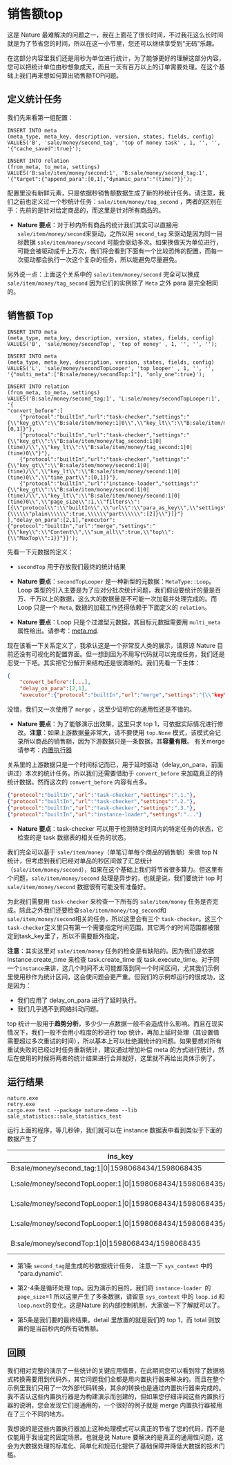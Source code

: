 # 销售额top

这是 Nature 最难解决的问题之一，我在上面花了很长时间，不过我花这么长时间就是为了节省您的时间，所以在这一小节里，您还可以继续享受到“无码”乐趣。

在这部分内容里我们还是用秒为单位进行统计，为了能够更好的理解这部分内容，您可以把统计单位由秒想象成天，而且一天有百万以上的订单需要处理。在这个基础上我们再来想如何算出销售额TOP问题。

## 定义统计任务

我们先来看第一组配置：

```mssql
INSERT INTO meta
(meta_type, meta_key, description, version, states, fields, config)
VALUES('B', 'sale/money/second_tag', 'top of money task' , 1, '', '', '{"cache_saved":true}');

INSERT INTO relation
(from_meta, to_meta, settings)
VALUES('B:sale/item/money/second:1', 'B:sale/money/second_tag:1', '{"target":{"append_para":[0,1],"dynamic_para":"(time)"}}');
```

配置里没有新鲜元素，只是依据秒销售额数据生成了新的秒统计任务。请注意，我们之前也定义过一个秒统计任务：`sale/item/money/tag_second` ，两者的区别在于：先前的是针对给定商品的，而这里是针对所有商品的。

- **Nature 要点**：对于秒内所有商品的统计我们其实可以直接用`sale/item/money/second`来驱动，之所以用 `second_tag` 来驱动是因为同一目标数据 `sale/item/money/second` 可能会驱动多次。如果换做天为单位进行，可能会被驱动成千上万次，我们将会看到下面有一个比较恐怖的配置，而每一次驱动都会执行一次这个复杂的任务，所以能避免尽量避免。

另外说一点：上面这个关系中的 `sale/item/money/second` 完全可以换成 `sale/item/money/tag_second` 因为它们的实例除了 `Meta` 之外 para 是完全相同的。

## 销售额 Top

```mysql
INSERT INTO meta
(meta_type, meta_key, description, version, states, fields, config)
VALUES('B', 'sale/money/secondTop', 'top of money' , 1, '', '', '');

INSERT INTO meta
(meta_type, meta_key, description, version, states, fields, config)
VALUES('L', 'sale/money/secondTopLooper', 'top looper' , 1, '', '', '{"multi_meta":["B:sale/money/secondTop:1"], "only_one":true}');

INSERT INTO relation
(from_meta, to_meta, settings)
VALUES('B:sale/money/second_tag:1', 'L:sale/money/secondTopLooper:1', '{
"convert_before":[
    {"protocol":"builtIn","url":"task-checker","settings":"{\\"key_gt\\":\\"B:sale/item/money:1|0\\",\\"key_lt\\":\\"B:sale/item/money:1|1\\",\\"time_part\\":[0,1]}"},
    {"protocol":"builtIn","url":"task-checker","settings":"{\\"key_gt\\":\\"B:sale/item/money/tag_second:1|0|(time)/\\",\\"key_lt\\":\\"B:sale/item/money/tag_second:1|0|(time)0\\"}"},
    {"protocol":"builtIn","url":"task-checker","settings":"{\\"key_gt\\":\\"B:sale/item/money/second:1|0|(time)/\\",\\"key_lt\\":\\"B:sale/item/money/second:1|0|(time)0\\",\\"time_part\\":[0,1]}"},
    {"protocol":"builtIn","url":"instance-loader","settings":"{\\"key_gt\\":\\"B:sale/item/money/second:1|0|(time)/\\",\\"key_lt\\":\\"B:sale/item/money/second:1|0|(time)0\\",\\"page_size\\":1,\\"filters\\":[{\\"protocol\\":\\"builtIn\\",\\"url\\":\\"para_as_key\\",\\"settings\\":\\"{\\\\\\"plain\\\\\\":true,\\\\\\"part\\\\\\":[2]}\\"}]}"}
],"delay_on_para":[2,1],"executor":{"protocol":"builtIn","url":"merge","settings":"{\\"key\\":\\"Content\\",\\"sum_all\\":true,\\"top\\":{\\"MaxTop\\":1}}"}}');
```

先看一下元数据的定义：

-  `secondTop` 用于存放我们最终的统计结果

- **Nature 要点**：`secondTopLooper` 是一种新型的元数据：`MetaType::Loop`。Loop 类型的引入主要是为了应对分批次统计问题，我们假设要统计的量是百万、千万以上的数据，这么大的数据量是不可能一次加载并处理完成的。而 Loop 只是一个 `Meta`, 数据的加载工作还得依赖于下面定义的 `relation`。
- **Nature 要点**：Loop 只是个过渡型元数据，其目标元数据需要用 `multi_meta`属性给出。请参考：[meta.md](https://github.com/llxxbb/Nature/blob/master/doc/ZH/help/meta.md).

现在该看一下关系定义了，我承认这是一个非常反人类的展示，请原谅 Nature 目前还没有可视化的配置界面。但一想到因为不用写代码就可以完成任务，我们还是忍受一下吧。其实把它分解开来结构还是很清晰的。我们先看一下主体：

```json
{
	"convert_before":[...],
    "delay_on_para":[2,1],
    "executor":{"protocol":"builtIn","url":"merge","settings":"{\\"key\\":\\"Content\\",\\"sum_all\\":true,\\"top\\":{\\"MaxTop\\":1}}"}}
```

没错，我们又一次使用了 `merge` ，这至少证明它的通用性还是不错的。

- **Nature 要点**：为了能够演示出效果，这里只求 top 1，可依据实际情况进行修改。**注意**：如果上游数据量非常大，请不要使用 `top.None` 模式，该模式会记录所以商品的销售额，因为下游数据只是一条数据，其**容量有限**。 有关merge 请参考：[内置执行器](https://github.com/llxxbb/Nature/blob/master/doc/ZH/help/built-in.md)

关系里的上游数据只是一个时间标记而已，用于延时驱动（delay_on_para，前面讲过）本次的统计任务。所以我们还需要借助于 `convert_before` 来加载真正的待统计数据。然而这次的 `convert_before` 内容有点多。

```json
{"protocol":"builtIn","url":"task-checker","settings":".1."},
{"protocol":"builtIn","url":"task-checker","settings":".2."},
{"protocol":"builtIn","url":"task-checker","settings":".3."},
{"protocol":"builtIn","url":"instance-loader","settings":"..."}
```

- **Nature 要点**：task-checker 可以用于检测特定时间内的特定任务的状态，它检查的是 task 数据表的相关任务的状态。

我们完全可以基于 `sale/item/money`（单笔订单每个商品的销售额）来做 top N 统计，但考虑到我们已经对单品的秒区间做了汇总统计（`sale/item/money/second`），如果在这个基础上我们将节省很多算力。但这里有个问题，`sale/item/money/second` 处理是异步的，也就是说，我们要统计 top 时`sale/item/money/second` 数据很有可能没有准备好。

为此我们需要用 `task-checker` 来检查一下所有的 `sale/item/money` 任务是否完成。除此之外我们还要检查`sale/item/money/tag_second`和`sale/item/money/second`相关的任务，所以这里会有三个 `task-checker`。这三个 `task-checker`定义里只有第一个需要指定时间范围，其它两个的时间范围都被限定到task_key里了，所以不需要额外指定。

**注意**：其实这里对 `sale/item/money` 任务的检查是有缺陷的。因为我们是依据 Instance.create_time 来检查 task.create_time 或 task.execute_time。对于同一个`instance`来讲，这几个时间不太可能都落到同一个时间区间，尤其我们示例里使用秒作为统计区间，这会使问题会更严重。但我们的示例却运行的很成功，这是因为：

- 我们应用了 delay_on_para 进行了延时执行。
- 我们几乎遇不到网络抖动问题。

 top 统计一般用于**趋势分析**，多少少一点数据一般不会造成什么影响。而且在现实情况下，我们一般不会用小粒度的秒进行 top 统计，再加上延时处理（其设置值需要超过多次重试的时间），所以基本上可以杜绝漏统计的问题。如果要想对所有重试失败的已经过时任务重新统计，建议通过增加补偿 meta 的方式进行统计，然后在使用的时候将两者的统计结果进行合并就好，这里就不再给出具体示例了。

## 运行结果

```shell
nature.exe
retry.exe
cargo.exe test --package nature-demo --lib sale_statistics::sale_statistics_test
```

运行上面的程序，等几秒钟，我们就可以在 instance 数据表中看到类似于下面的数据产生了

| ins_key                                                    | content                            | sys_context                                                  |
| ---------------------------------------------------------- | ---------------------------------- | ------------------------------------------------------------ |
| B:sale/money/second_tag:1\|0\|1598068434/1598068435        |                                    | {"para.dynamic":"[[\"(time)\",\"1598068434/1598068435\"]]"}  |
| L:sale/money/secondTopLooper:1\|0\|1598068434/1598068435/1 | {"detail":{"1":7000},"total":7000} | {"loop.task":"{...},"loop.id":"1","loop.next":"B:sale/item/money/second:1\|0\|1598068434/1598068435/1\|0"} |
| L:sale/money/secondTopLooper:1\|0\|1598068434/1598068435/2 | {"detail":{"1":7000},"total":7300} | {"loop.task":"{...},"loop.id":"2","loop.next":"B:sale/item/money/second:1\|0\|1598068434/1598068435/2\|0"} |
| L:sale/money/secondTopLooper:1\|0\|1598068434/1598068435/3 | {"detail":{"1":7000},"total":7311} | {"loop.task":"{...},"loop.id":"3","loop.next":"B:sale/item/money/second:1\|0\|1598068434/1598068435/2\|0"} |
| B:sale/money/secondTop:1\|0\|1598068434/1598068435         | {"detail":{"1":7000},"total":7311} |                                                              |

- 第1条 `second_tag`是生成的秒数据统计任务， 注意一下 `sys_context` 中的 “para.dynamic”.

- 第2-4条是循环处理 top。因为演示的目的，我们将 `instance-loader `的 `page_size`=1 所以这里产生了多条数据，请留意 `sys_context` 中的 `loop.id` 和  `loop.next`的变化，这是Nature 的内部控制机制，大家做一下了解就可以了。
- 第5条是我们要的最终结果。detail 里放置的就是我们的 top 1，而 total 则放置的是当前秒内的所有销售额。

## 回顾

我们相对完整的演示了一些统计的关键应用情景，在此期间您可以看到除了数据格式转换需要用到代码外，其它问题我们全都是用内置执行器来解决的。而且在整个示例里我们只用了一次外部代码转换，其余的转换也是通过内置执行器来完成的。我不否认这些内置执行器是为构建演示而创建的，但如果您仔细评阅这些内置执行器的说明，您会发现它们是通用的，一个很好的例子就是 merge 内置执行器被用在了三个不同的地方。

我想说的是这些内置执行器加上这种处理模式可以真正的节省了您的代码，而不是仅能用于我设定的固定场景。也就是说 Nature 要解决的是真正的通用性问题，这会为大数据处理的标准化、简单化和规范化提供了基础保障并降低大数据的技术门槛。

